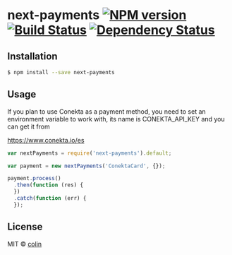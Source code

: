 # next-payments [![NPM version][npm-image]][npm-url] [![Build Status][travis-image]][travis-url] [![Dependency Status][daviddm-image]][daviddm-url]
> 

## Installation

```sh
$ npm install --save next-payments
```

## Usage

If you plan to use Conekta as a payment method, you need to set an environment variable to work with, its name is CONEKTA_API_KEY and you can get it from

https://www.conekta.io/es

```js
var nextPayments = require('next-payments').default;

var payment = new nextPayments('ConektaCard', {});

payment.process()
  .then(function (res) {
  })
  .catch(function (err) {
  });
```
## License

MIT © [colin]()


[npm-image]: https://badge.fury.io/js/next-payments.svg
[npm-url]: https://npmjs.org/package/next-payments
[travis-image]: https://travis-ci.org/skydropx/next-payments.svg?branch=master
[travis-url]: https://travis-ci.org/skydropx/next-payments
[daviddm-image]: https://david-dm.org/skydropx/next-payments.svg?theme=shields.io
[daviddm-url]: https://david-dm.org/skydropx/next-payments
